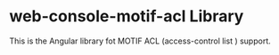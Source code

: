 # web-console-motif-acl Library

This is the Angular library fot MOTIF ACL (access-control list ) support.

